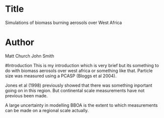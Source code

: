 # Title
Simulations of biomass burning aerosols over West Africa

# Author
Matt Church
John Smith

#Introduction
This is my introduction which is very brief but its something to do with biomass aerosols over west africa or something like
that.
Particle size was measured using a PCASP (Bloggs et al 2004).

Jones et al (1998) previously showed that there was something inportant going on in this region. 
But continental scale measurements have not previous been made. 

A large uncertainty in modelling BBOA is the extent to which
measurements can be made on a regional scale actually.

